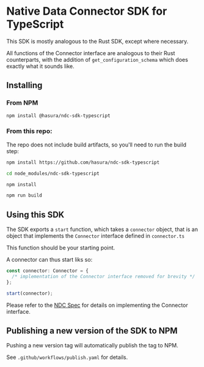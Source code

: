 # Native Data Connector SDK for TypeScript

This SDK is mostly analogous to the Rust SDK, except where necessary.

All functions of the Connector interface are analogous to their Rust counterparts, with the addition of `get_configuration_schema` which does exactly what it sounds like.

## Installing

### From NPM

```sh
npm install @hasura/ndc-sdk-typescript
```

### From this repo:

The repo does not include build artifacts, so you'll need to run the build step:

```sh
npm install https://github.com/hasura/ndc-sdk-typescript

cd node_modules/ndc-sdk-typescript

npm install

npm run build
```

## Using this SDK

The SDK exports a `start` function, which takes a `connector` object, that is an object that implements the `Connector` interface defined in `connector.ts`

This function should be your starting point.

A connector can thus start liks so:

```ts
const connector: Connector = {
  /* implementation of the Connector interface removed for brevity */
};

start(connector);
```

Please refer to the [NDC Spec](https://hasura.github.io/ndc-spec/) for details on implementing the Connector interface.

## Publishing a new version of the SDK to NPM

Pushing a new version tag will automatically publish the tag to NPM.

See `.github/workflows/publish.yaml` for details.
